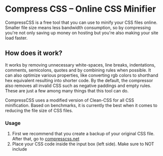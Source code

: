 # Compress CSS – Online CSS Minifier

CompressCSS is a free tool that you can use to minify your CSS files online.
Smaller file size means less bandwidth consumption, so by compressing you're
not only saving up money on hosting but you're also making your site load faster.

## How does it work?
It works by removing unnecessary white-spaces, line breaks, indentations, comments, semicolons, quotes and by combining rules when possible. It can also optimize various properties, like converting rgb colors to shorthand hex equivalent resulting into shorter code. By the default, the compressor also removes all invalid CSS such as negative paddings and empty rules. These are just a few among many things that this tool can do.

CompressCSS uses a modified version of Clean-CSS for all CSS minification. Based on benchmarks, it is currently the best when it comes to reducing the file size of CSS files.

### Usage
1. First we recommend that you create a backup of your original CSS file. After that, go to [compresscss.net](https://compresscss.net/)
2. Place your CSS code inside the input box (left side). Make sure to NOT include <style> tags.
3. Click "Compress" and wait for it to finish the process.
4. Once finished, the compressed CSS codes should appear in the output box (right side).

### Preserved
You can use the comment tag with exclamation mark to keep an important comment or to ignore that part when compressing. To use, put the content between `/*!` and `*/`.

Example:
```
/*! CompressCSS | MIT License | Do not remove */
```

### Compatibility
CompressCSS compressor is fully compatible with Google Chrome, Firefox, Opera, Safari, IE 10+, Edge and other modern browsers as long as JavaScipt is enabled.
